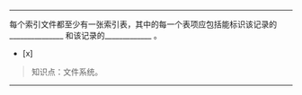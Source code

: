 ---
每个索引文件都至少有一张索引表，其中的每一个表项应包括能标识该记录的_______________ 和该记录的_____________ 。
- [x]  

> 知识点：文件系统。

---